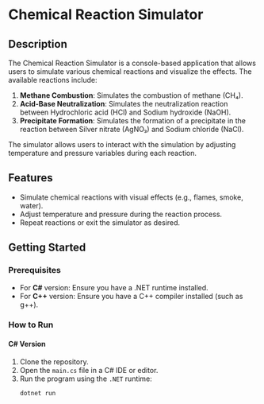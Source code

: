 # Chemical Reaction Simulator

## Description
The Chemical Reaction Simulator is a console-based application that allows users to simulate various chemical reactions and visualize the effects. The available reactions include:

1. **Methane Combustion**: Simulates the combustion of methane (CH₄).
2. **Acid-Base Neutralization**: Simulates the neutralization reaction between Hydrochloric acid (HCl) and Sodium hydroxide (NaOH).
3. **Precipitate Formation**: Simulates the formation of a precipitate in the reaction between Silver nitrate (AgNO₃) and Sodium chloride (NaCl).

The simulator allows users to interact with the simulation by adjusting temperature and pressure variables during each reaction.

## Features
- Simulate chemical reactions with visual effects (e.g., flames, smoke, water).
- Adjust temperature and pressure during the reaction process.
- Repeat reactions or exit the simulator as desired.

## Getting Started

### Prerequisites
- For **C#** version: Ensure you have a .NET runtime installed.
- For **C++** version: Ensure you have a C++ compiler installed (such as g++).

### How to Run

#### C# Version
1. Clone the repository.
2. Open the `main.cs` file in a C# IDE or editor.
3. Run the program using the `.NET` runtime:
   ```bash
   dotnet run
